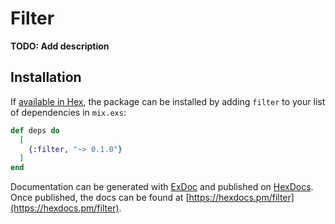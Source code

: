 # Filter

**TODO: Add description**

## Installation

If [available in Hex](https://hex.pm/docs/publish), the package can be installed
by adding `filter` to your list of dependencies in `mix.exs`:

```elixir
def deps do
  [
    {:filter, "~> 0.1.0"}
  ]
end
```

Documentation can be generated with [ExDoc](https://github.com/elixir-lang/ex_doc)
and published on [HexDocs](https://hexdocs.pm). Once published, the docs can
be found at [https://hexdocs.pm/filter](https://hexdocs.pm/filter).

